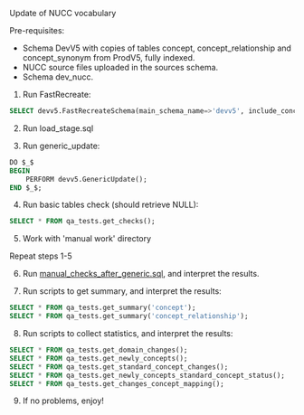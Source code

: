 Update of NUCC vocabulary

Pre-requisites:
- Schema DevV5 with copies of tables concept, concept_relationship and concept_synonym from ProdV5, fully indexed.
- NUCC source files uploaded in the sources schema.
- Schema dev_nucc.

1. Run FastRecreate: 
```sql
SELECT devv5.FastRecreateSchema(main_schema_name=>'devv5', include_concept_ancestor=>false, include_deprecated_rels=>true, include_synonyms=>true);
```
2. Run load_stage.sql

3. Run generic_update:
```sql
DO $_$
BEGIN
	PERFORM devv5.GenericUpdate();
END $_$;
```
4. Run basic tables check (should retrieve NULL):
```sql
SELECT * FROM qa_tests.get_checks();
```
5. Work with 'manual work' directory

Repeat steps 1-5

6. Run [manual_checks_after_generic.sql](https://github.com/OHDSI/Vocabulary-v5.0/blob/master/working/manual_checks_after_generic.sql), and interpret the results.

7. Run scripts to get summary, and interpret the results:
```sql
SELECT * FROM qa_tests.get_summary('concept');
SELECT * FROM qa_tests.get_summary('concept_relationship');
```
8. Run scripts to collect statistics, and interpret the results:
```sql
SELECT * FROM qa_tests.get_domain_changes();
SELECT * FROM qa_tests.get_newly_concepts();
SELECT * FROM qa_tests.get_standard_concept_changes();
SELECT * FROM qa_tests.get_newly_concepts_standard_concept_status();
SELECT * FROM qa_tests.get_changes_concept_mapping();
```
9. If no problems, enjoy!